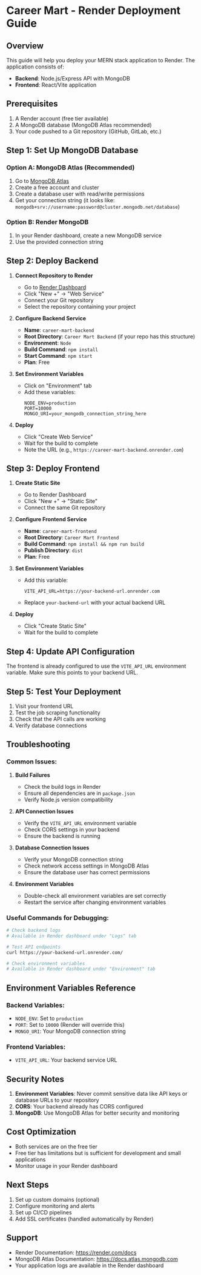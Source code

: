 # Career Mart - Render Deployment Guide

## Overview
This guide will help you deploy your MERN stack application to Render. The application consists of:
- **Backend**: Node.js/Express API with MongoDB
- **Frontend**: React/Vite application

## Prerequisites
1. A Render account (free tier available)
2. A MongoDB database (MongoDB Atlas recommended)
3. Your code pushed to a Git repository (GitHub, GitLab, etc.)

## Step 1: Set Up MongoDB Database

### Option A: MongoDB Atlas (Recommended)
1. Go to [MongoDB Atlas](https://www.mongodb.com/atlas)
2. Create a free account and cluster
3. Create a database user with read/write permissions
4. Get your connection string (it looks like: `mongodb+srv://username:password@cluster.mongodb.net/database`)

### Option B: Render MongoDB
1. In your Render dashboard, create a new MongoDB service
2. Use the provided connection string

## Step 2: Deploy Backend

1. **Connect Repository to Render**
   - Go to [Render Dashboard](https://dashboard.render.com)
   - Click "New +" → "Web Service"
   - Connect your Git repository
   - Select the repository containing your project

2. **Configure Backend Service**
   - **Name**: `career-mart-backend`
   - **Root Directory**: `Career Mart Backend` (if your repo has this structure)
   - **Environment**: `Node`
   - **Build Command**: `npm install`
   - **Start Command**: `npm start`
   - **Plan**: Free

3. **Set Environment Variables**
   - Click on "Environment" tab
   - Add these variables:
     ```
     NODE_ENV=production
     PORT=10000
     MONGO_URI=your_mongodb_connection_string_here
     ```

4. **Deploy**
   - Click "Create Web Service"
   - Wait for the build to complete
   - Note the URL (e.g., `https://career-mart-backend.onrender.com`)

## Step 3: Deploy Frontend

1. **Create Static Site**
   - Go to Render Dashboard
   - Click "New +" → "Static Site"
   - Connect the same Git repository

2. **Configure Frontend Service**
   - **Name**: `career-mart-frontend`
   - **Root Directory**: `Career Mart Frontend`
   - **Build Command**: `npm install && npm run build`
   - **Publish Directory**: `dist`
   - **Plan**: Free

3. **Set Environment Variables**
   - Add this variable:
     ```
     VITE_API_URL=https://your-backend-url.onrender.com
     ```
   - Replace `your-backend-url` with your actual backend URL

4. **Deploy**
   - Click "Create Static Site"
   - Wait for the build to complete

## Step 4: Update API Configuration

The frontend is already configured to use the `VITE_API_URL` environment variable. Make sure this points to your backend URL.

## Step 5: Test Your Deployment

1. Visit your frontend URL
2. Test the job scraping functionality
3. Check that the API calls are working
4. Verify database connections

## Troubleshooting

### Common Issues:

1. **Build Failures**
   - Check the build logs in Render
   - Ensure all dependencies are in `package.json`
   - Verify Node.js version compatibility

2. **API Connection Issues**
   - Verify the `VITE_API_URL` environment variable
   - Check CORS settings in your backend
   - Ensure the backend is running

3. **Database Connection Issues**
   - Verify your MongoDB connection string
   - Check network access settings in MongoDB Atlas
   - Ensure the database user has correct permissions

4. **Environment Variables**
   - Double-check all environment variables are set correctly
   - Restart the service after changing environment variables

### Useful Commands for Debugging:

```bash
# Check backend logs
# Available in Render dashboard under "Logs" tab

# Test API endpoints
curl https://your-backend-url.onrender.com/

# Check environment variables
# Available in Render dashboard under "Environment" tab
```

## Environment Variables Reference

### Backend Variables:
- `NODE_ENV`: Set to `production`
- `PORT`: Set to `10000` (Render will override this)
- `MONGO_URI`: Your MongoDB connection string

### Frontend Variables:
- `VITE_API_URL`: Your backend service URL

## Security Notes

1. **Environment Variables**: Never commit sensitive data like API keys or database URLs to your repository
2. **CORS**: Your backend already has CORS configured
3. **MongoDB**: Use MongoDB Atlas for better security and monitoring

## Cost Optimization

- Both services are on the free tier
- Free tier has limitations but is sufficient for development and small applications
- Monitor usage in your Render dashboard

## Next Steps

1. Set up custom domains (optional)
2. Configure monitoring and alerts
3. Set up CI/CD pipelines
4. Add SSL certificates (handled automatically by Render)

## Support

- Render Documentation: https://render.com/docs
- MongoDB Atlas Documentation: https://docs.atlas.mongodb.com
- Your application logs are available in the Render dashboard 